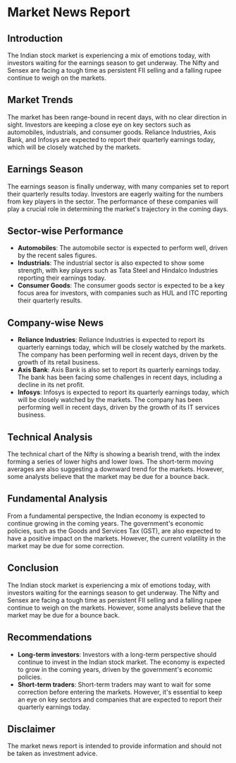 **Market News Report**
=======================

**Introduction**
---------------

The Indian stock market is experiencing a mix of emotions today, with investors waiting for the earnings season to get underway. The Nifty and Sensex are facing a tough time as persistent FII selling and a falling rupee continue to weigh on the markets.

**Market Trends**
-----------------

The market has been range-bound in recent days, with no clear direction in sight. Investors are keeping a close eye on key sectors such as automobiles, industrials, and consumer goods. Reliance Industries, Axis Bank, and Infosys are expected to report their quarterly earnings today, which will be closely watched by the markets.

**Earnings Season**
-----------------

The earnings season is finally underway, with many companies set to report their quarterly results today. Investors are eagerly waiting for the numbers from key players in the sector. The performance of these companies will play a crucial role in determining the market's trajectory in the coming days.

**Sector-wise Performance**
-------------------------

*   **Automobiles**: The automobile sector is expected to perform well, driven by the recent sales figures.
*   **Industrials**: The industrial sector is also expected to show some strength, with key players such as Tata Steel and Hindalco Industries reporting their earnings today.
*   **Consumer Goods**: The consumer goods sector is expected to be a key focus area for investors, with companies such as HUL and ITC reporting their quarterly results.

**Company-wise News**
----------------------

*   **Reliance Industries**: Reliance Industries is expected to report its quarterly earnings today, which will be closely watched by the markets. The company has been performing well in recent days, driven by the growth of its retail business.
*   **Axis Bank**: Axis Bank is also set to report its quarterly earnings today. The bank has been facing some challenges in recent days, including a decline in its net profit.
*   **Infosys**: Infosys is expected to report its quarterly earnings today, which will be closely watched by the markets. The company has been performing well in recent days, driven by the growth of its IT services business.

**Technical Analysis**
----------------------

The technical chart of the Nifty is showing a bearish trend, with the index forming a series of lower highs and lower lows. The short-term moving averages are also suggesting a downward trend for the markets. However, some analysts believe that the market may be due for a bounce back.

**Fundamental Analysis**
-------------------------

From a fundamental perspective, the Indian economy is expected to continue growing in the coming years. The government's economic policies, such as the Goods and Services Tax (GST), are also expected to have a positive impact on the markets. However, the current volatility in the market may be due for some correction.

**Conclusion**
--------------

The Indian stock market is experiencing a mix of emotions today, with investors waiting for the earnings season to get underway. The Nifty and Sensex are facing a tough time as persistent FII selling and a falling rupee continue to weigh on the markets. However, some analysts believe that the market may be due for a bounce back.

**Recommendations**
------------------

*   **Long-term investors**: Investors with a long-term perspective should continue to invest in the Indian stock market. The economy is expected to grow in the coming years, driven by the government's economic policies.
*   **Short-term traders**: Short-term traders may want to wait for some correction before entering the markets. However, it's essential to keep an eye on key sectors and companies that are expected to report their quarterly earnings today.

**Disclaimer**
--------------

The market news report is intended to provide information and should not be taken as investment advice.